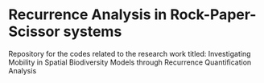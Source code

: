 # Recurrence Analysis in Rock-Paper-Scissor systems
Repository for the codes related to the research work titled: Investigating Mobility in Spatial Biodiversity Models through Recurrence Quantification Analysis
